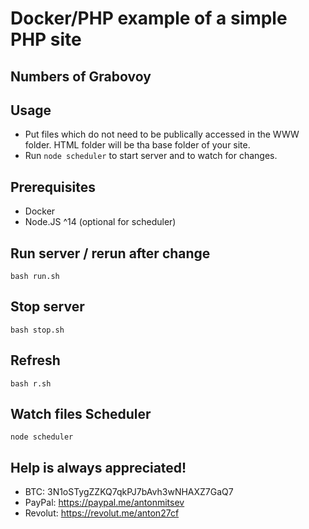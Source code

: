 # Docker/PHP example of a simple PHP site

## Numbers of Grabovoy

## Usage

- Put files which do not need to be publically accessed in the WWW folder. HTML folder will be tha base folder of your site.
- Run `node scheduler` to start server and to watch for changes.

## Prerequisites

- Docker
- Node.JS ^14 (optional for scheduler)

## Run server / rerun after change

```
bash run.sh
```

## Stop server

```
bash stop.sh
```

## Refresh

```
bash r.sh
```

## Watch files Scheduler

```
node scheduler
```

## Help is always appreciated!

- BTC: 3N1oSTygZZKQ7qkPJ7bAvh3wNHAXZ7GaQ7
- PayPal: https://paypal.me/antonmitsev
- Revolut: https://revolut.me/anton27cf
